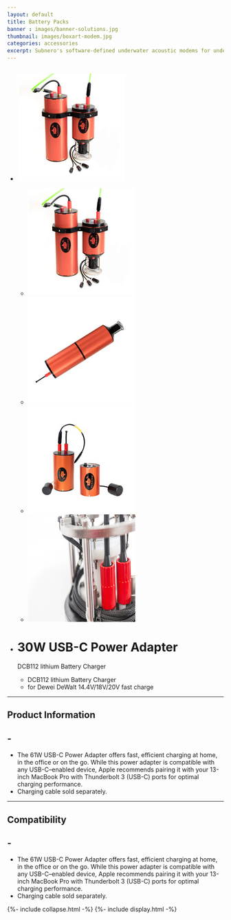 ```yaml
---
layout: default
title: Battery Packs
banner : images/banner-solutions.jpg
thumbnail: images/boxart-modem.jpg
categories: accessories
excerpt: Subnero's software-defined underwater acoustic modems for underwater wireless communication and networking. Subnero's multi-channel modems for data acquisition.
---
```


<div class='full tall' style='background-image: url({{site.baseurl}}/{{page.banner}});'>
  <div class='row'>
    <div class='large-12 columns'>
      <!-- {% include section-header.html title=page.title tagline=page.tagline color=page.title_color class="big" %} -->
    </div>
  </div>
  <div class='four spacing'></div>
  <div class='four spacing'></div>
</div>

<div class='full'>
  <div class='row'>
      <ul class='gfXsQG'>
        <li class='fuqHMA'>
            <div class='mod modBlogPost'>
              <img id='main-img' src='/images/boxart-wnc-multichannel3.jpg'>
            </div>
            <div class='modGallery extra'>
              <ul class='media modTeamMember gallery shortcode-list'>
                <li class="member current-li"><a class='image-nav'><img src='/images/boxart-wnc-multichannel3.jpg'></a></li>
                <li class="member"><a class='image-nav'><img src='/images/boxart-wnc-m25mpn3.jpg'></a></li>
                <li class="member"><a class='image-nav'><img src='/images/boxart-wnc-m25mse3.jpg'></a></li>
                <li class="member"><a class='image-nav'><img src='/images/boxart-wnc-arecorder.jpg'></a></li>
              </ul>
            </div>
        </li>
        <li class='fuqHMA'>
          <div class='modSectionHeader col2'>
            <h1> 30W USB-C Power Adapter</h1>
            <p>DCB112 lithium Battery Charger</p>
            <ul>
              <li> DCB112 lithium Battery Charger </li>
              <li>for Dewei DeWalt 14.4V/18V/20V fast charge</li>
            </ul>
          </div>
        </li>
      </ul>
      <hr>
      <div class='cGBxoB'>
        <div class='media hOXnHC modBlogPost'>
          <h2> Product Information</h2>
          <a class='media-body links collapsible' id ='batProduct'>
            <h2 class='right' id='batProduct-icon'>-</h2>
          </a>
        </div>
        <div class='media modBlogPost collapsible-content' id = 'batProductdata'>
          <ul class="shortcode-list">
            <li> The 61W USB-C Power Adapter offers fast, efficient charging at home, in the office or on the go. While this power adapter is compatible with any USB-C–enabled device, Apple recommends pairing it with your 13-inch MacBook Pro with Thunderbolt 3 (USB-C) ports for optimal charging performance. </li>
            <li>Charging cable sold separately.</li>
          </ul>
        </div>
      </div>
      <hr>
      <div class='cGBxoB'>
          <div class='media hOXnHC modBlogPost'>
            <h2> Compatibility</h2>
            <a class='media-body links collapsible' id ='batCompatibility'>
            <h2 class='right' id='batCompatibility-icon'>-</h2>
          </a>
          </div>
          <div class='media modBlogPost collapsible-content' id = 'batCompatibilitydata'>
            <ul class="shortcode-list">
              <li> The 61W USB-C Power Adapter offers fast, efficient charging at home, in the office or on the go. While this power adapter is compatible with any USB-C–enabled device, Apple recommends pairing it with your 13-inch MacBook Pro with Thunderbolt 3 (USB-C) ports for optimal charging performance. </li>
              <li>Charging cable sold separately.</li>
            </ul>
          </div>
      </div>
  </div>
</div>
{%- include collapse.html -%}
{%- include display.html -%}